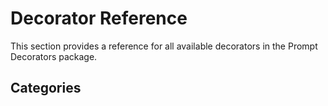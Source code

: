 # Decorator Reference

This section provides a reference for all available decorators in the Prompt Decorators package.

## Categories
